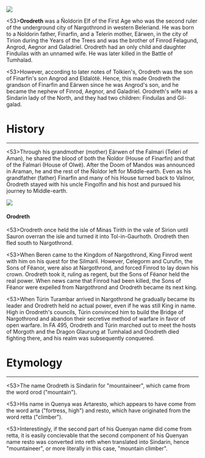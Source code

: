 ![](orodreth/1.jpg)

<53>**Orodreth** was a Ñoldorin Elf of the First Age who was the second ruler of the underground city of Nargothrond in western Beleriand. He was born to a Noldorin father, Finarfin, and a Telerin mother, Eärwen, in the city of Tirion during the Years of the Trees and was the brother of Finrod Felagund, Angrod, Aegnor and Galadriel. Orodreth had an only child and daughter Finduilas with an unnamed wife. He was later killed in the Battle of Tumhalad.

<53>However, according to later notes of Tolkien's, Orodreth was the son of Finarfin's son Angrod and Eldalótë. Hence, this made Orodreth the grandson of Finarfin and Eärwen since he was Angrod's son, and he became the nephew of Finrod, Aegnor, and Galadriel. Orodreth's wife was a Sindarin lady of the North, and they had two children: Finduilas and Gil-galad.

# History
---

<53>Through his grandmother (mother) Eärwen of the Falmari (Teleri of Aman), he shared the blood of both the Ñoldor (House of Finarfin) and that of the Falmari (House of Olwë). After the Doom of Mandos was announced in Araman, he and the rest of the Ñoldor left for Middle-earth. Even as his grandfather (father) Finarfin and many of his House turned back to Valinor, Orodreth stayed with his uncle Fingolfin and his host and pursued his journey to Middle-earth.

![](orodreth/2.jpg)

#### Orodreth

<53>Orodreth once held the isle of Minas Tirith in the vale of Sirion until Sauron overran the isle and turned it into Tol-in-Gaurhoth. Orodreth then fled south to Nargothrond.

<53>When Beren came to the Kingdom of Nargothrond, King Finrod went with him on his quest for the Silmaril. However, Celegorm and Curufin, the Sons of Fëanor, were also at Nargothrond, and forced Finrod to lay down his crown. Orodreth took it, ruling as regent, but the Sons of Fëanor held the real power. When news came that Finrod had been killed, the Sons of Fëanor were expelled from Nargothrond and Orodreth became its next king.

<53>When Túrin Turambar arrived in Nargothrond he gradually became its leader and Orodreth held no actual power, even if he was still King in name. High in Orodreth's councils, Túrin convinced him to build the Bridge of Nargothrond and abandon their secretive method of warfare in favor of open warfare. In FA 495, Orodreth and Túrin marched out to meet the hosts of Morgoth and the Dragon Glaurung at Tumhalad and Orodreth died fighting there, and his realm was subsequently conquered.

# Etymology

---

<53>The name Orodreth is Sindarin for "mountaineer", which came from the word orod ("mountain").

<53>His name in Quenya was Artaresto, which appears to have come from the word arta ("fortress, high") and resto, which have originated from the word retta ("climber").

<53>Interestingly, if the second part of his Quenyan name did come from retta, it is easily concievable that the second component of his Quenyan name resto was converted into reth when translated into Sindarin, hence "mountaineer", or more literally in this case, "mountain climber".
